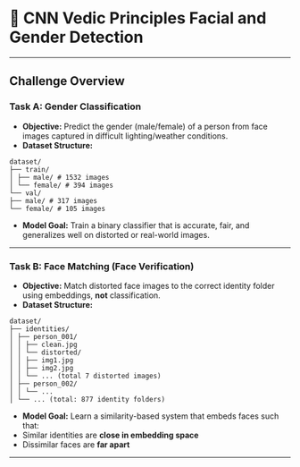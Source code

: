
# 🧠 CNN Vedic Principles Facial and Gender Detection

---
##  Challenge Overview

###  Task A: Gender Classification
- **Objective:** Predict the gender (male/female) of a person from face images captured in difficult lighting/weather conditions.
- **Dataset Structure:**
```
dataset/
├── train/
│ ├── male/ # 1532 images
│ └── female/ # 394 images
└── val/
├── male/ # 317 images
└── female/ # 105 images
```
- **Model Goal:** Train a binary classifier that is accurate, fair, and generalizes well on distorted or real-world images.

---

###  Task B: Face Matching (Face Verification)
- **Objective:** Match distorted face images to the correct identity folder using embeddings, **not** classification.
- **Dataset Structure:**
```
dataset/
├── identities/
│ ├── person_001/
│ │ ├── clean.jpg
│ │ └── distorted/
│ │ ├── img1.jpg
│ │ ├── img2.jpg
│ │ └── ... (total 7 distorted images)
│ ├── person_002/
│ │ └── ...
│ └── ... (total: 877 identity folders)
```

- **Model Goal:** Learn a similarity-based system that embeds faces such that:
- Similar identities are **close in embedding space**
- Dissimilar faces are **far apart**

---

